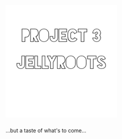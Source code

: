 ![Header Image](Images/p3jr.png "Title Tile")
=============================

...but a taste of what's to come...
